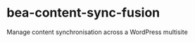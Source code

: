 bea-content-sync-fusion
=======================

Manage content synchronisation across a WordPress multisite
